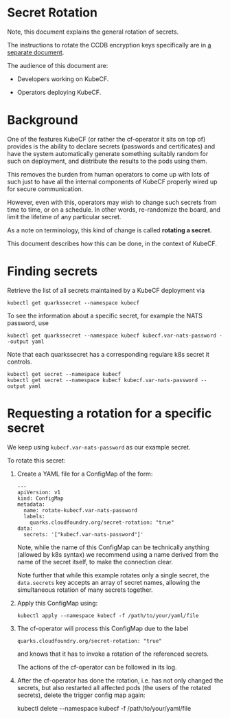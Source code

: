 # Secret Rotation

Note, this document explains the general rotation of secrets.

The instructions to rotate the CCDB encryption keys specifically are in
[a separate document](encryption_key_rotation.md).

The audience of this document are:

  - Developers working on KubeCF.

  - Operators deploying KubeCF.

# Background

One of the features KubeCF (or rather the cf-operator it sits on top
of) provides is the ability to declare secrets (passwords and
certificates) and have the system automatically generate something
suitably random for such on deployment, and distribute the results to
the pods using them.

This removes the burden from human operators to come up with lots of
such just to have all the internal components of KubeCF properly wired
up for secure communication.

However, even with this, operators may wish to change such secrets
from time to time, or on a schedule. In other words, re-randomize the
board, and limit the lifetime of any particular secret.

As a note on terminology, this kind of change is called
__rotating a secret__.

This document describes how this can be done, in the context of KubeCF.

# Finding secrets

Retrieve the list of all secrets maintained by a KubeCF deployment via

    kubectl get quarkssecret --namespace kubecf

To see the information about a specific secret, for example the NATS password, use

    kubectl get quarkssecret --namespace kubecf kubecf.var-nats-password --output yaml

Note that each quarkssecret has a corresponding regulare k8s secret it
controls.

    kubectl get secret --namespace kubecf
    kubectl get secret --namespace kubecf kubecf.var-nats-password --output yaml

# Requesting a rotation for a specific secret

We keep using `kubecf.var-nats-password` as our example secret.

To rotate this secret:

  1. Create a YAML file for a ConfigMap of the form:

         ---				   
         apiVersion: v1			   
         kind: ConfigMap			   
         metadata:			   
           name: rotate-kubecf.var-nats-password
           labels:			   
             quarks.cloudfoundry.org/secret-rotation: "true"
         data:				   
           secrets: '["kubecf.var-nats-password"]'

     Note, while the name of this ConfigMap can be technically
     anything (allowed by k8s syntax) we recommend using a name
     derived from the name of the secret itself, to make the
     connection clear.

     Note further that while this example rotates only a single
     secret, the `data.secrets` key accepts an array of secret names,
     allowing the simultaneous rotation of many secrets together.

  2. Apply this ConfigMap using:

         kubectl apply --namespace kubecf -f /path/to/your/yaml/file

  3. The cf-operator will process this ConfigMap due to the label

         quarks.cloudfoundry.org/secret-rotation: "true"

     and knows that it has to invoke a rotation of the referenced
     secrets.

     The actions of the cf-operator can be followed in its log.

   4. After the cf-operator has done the rotation, i.e. has not only
      changed the secrets, but also restarted all affected pods (the
      users of the rotated secrets), delete the trigger config map
      again:
      
         kubectl delete --namespace kubecf -f /path/to/your/yaml/file
